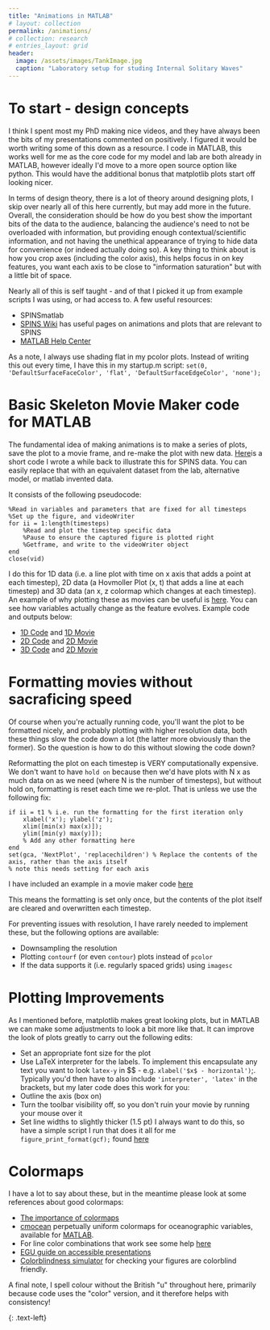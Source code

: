 ```yaml
---
title: "Animations in MATLAB"
# layout: collection
permalink: /animations/
# collection: research
# entries_layout: grid
header:
  image: /assets/images/TankImage.jpg
  caption: "Laboratory setup for studing Internal Solitary Waves"
---
```


# To start - design concepts
I think I spent most my PhD making nice videos, and they have always been the bits of my presentations commented on positively. I figured it would be worth writing some of this down as a resource. I code in MATLAB, this works well for me as the core code for my model and lab are both already in MATLAB, however ideally I'd move to a more open source option like python. This would have the additional bonus that matplotlib plots start off looking nicer. 

In terms of design theory, there is a lot of theory around designing plots, I skip over nearly all of this here currently, but may add more in the future. Overall, the consideration should be how do you best show the important bits of the data to the audience, balancing the audience's need to not be overloaded with information, but providing enough contextual/scientific information, and not having the unethical appearance of trying to hide data for convenience (or indeed actually doing so). A key thing to think about is how you crop axes (including the color axis), this helps focus in on key features, you want each axis to be close to "information saturation" but with a little bit of space. 

Nearly all of this is self taught - and of that I picked it up from example scripts I was using, or had access to. A few useful resources:
-	SPINSmatlab
-	[SPINS Wiki](https://wiki.math.uwaterloo.ca/fluidswiki/index.php?title=Special:AllPages) has useful pages on animations and plots that are relevant to SPINS
-	[MATLAB Help Center](https://uk.mathworks.com/help/matlab/animation-1.html)

As a note, I always use shading flat in my pcolor plots. Instead of writing this out every time, I have this in my startup.m script:
`set(0, 'DefaultSurfaceFaceColor', 'flat', 'DefaultSurfaceEdgeColor', 'none');`


# Basic Skeleton Movie Maker code for MATLAB

The fundamental idea of making animations is to make a series of plots, save the plot to a movie frame, and re-make the plot with new data. [Here](/assets/code/skeleton_movie.m)is a short code I wrote a while back to illustrate this for SPINS data. You can easily replace that with an equivalent dataset from the lab, alternative model, or matlab invented data.

It consists of the following pseudocode:
```
%Read in variables and parameters that are fixed for all timesteps
%Set up the figure, and videoWriter 
for ii = 1:length(timesteps)
	%Read and plot the timestep specific data
	%Pause to ensure the captured figure is plotted right
	%Getframe, and write to the videoWriter object
end
close(vid) 
```

I do this for 1D data (i.e. a line plot with time on x axis that adds a point at each timestep), 2D data (a Hovmoller Plot (x, t) that adds a line at each timestep) and 3D data (an x, z colormap which changes at each timestep). An example of why plotting these as movies can be useful is [here](/assets/images/example_movie.mp4). You can see how variables actually change as the feature evolves. Example code and outputs below:
- [1D Code](/assets/code/movie_1d.m) and [1D Movie](/assets/images/movie_1d.mp4)
- [2D Code](/assets/code/movie_2d.m) and [2D Movie](/assets/images/movie_2d.mp4)
- [3D Code](/assets/code/movie_3d.m) and [2D Movie](/assets/images/movie_3d.mp4)

# Formatting movies without sacraficing speed
Of course when you're actually running code, you'll want the plot to be formatted nicely, and probably plotting with higher resolution data, both these things slow the code down a lot (the latter more obviously than the former). So the question is how to do this without slowing the code down?

Reformatting the plot on each timestep is VERY computationally expensive. We don't want to have `hold on` because then we'd have plots with N x as much data on as we need (where N is the number of timesteps), but without hold on, formatting is reset each time we re-plot. That is unless we use the following fix:
```
if ii = t1 % i.e. run the formatting for the first iteration only
	xlabel('x'); ylabel('z');
	xlim([min(x) max(x)]);
	ylim([min(y) max(y)]);
	% Add any other formatting here
end
set(gca, 'NextPlot', 'replacechildren') % Replace the contents of the axis, rather than the axis itself
% note this needs setting for each axis
```
I have included an example in a movie maker code [here](/assets/code/movie_fastformat.m)

This means the formatting is set only once, but the contents of the plot itself are cleared and overwritten each timestep. 

For preventing issues with resolution, I have rarely needed to implement these, but the following options are available:
- Downsampling the resolution
- Plotting `contourf` (or even `contour`) plots instead of `pcolor`
- If the data supports it (i.e. regularly spaced grids) using `imagesc`

# Plotting Improvements
As I mentioned before, matplotlib makes great looking plots, but in MATLAB we can make some adjustments to look a bit more like that. It can improve the look of plots greatly to carry out the following edits:
-	Set an appropriate font size for the plot
-	Use LaTeX interpreter for the labels. To implement this encapsulate any text you want to look `latex-y` in $$ - e.g. `xlabel('$x$ - horizontal')`;. Typically you'd then have to also include `'interpreter', 'latex'` in the brackets, but my later code does this work for you:
-	Outline the axis (box on)
-	Turn the toolbar visibility off, so you don't ruin your movie by running your mouse over it
-	Set line widths to slightly thicker (1.5 pt)
I always want to do this, so have a simple script I run that does it all for me
`figure_print_format(gcf);`
found [here](/assets/code/figure_print_format.m)


# Colormaps
I have a lot to say about these, but in the meantime please look at some references about good colormaps:
- [The importance of colormaps](https://ieeexplore.ieee.org/document/9167329)
- [cmocean](https://matplotlib.org/cmocean/) perpetually uniform colormaps for oceanographic variables, available for [MATLAB](https://www.mathworks.com/matlabcentral/fileexchange/57773-cmocean-perceptually-uniform-colormaps).
- For line color combinations that work see some help [here](https://colorbrewer2.org/#type=sequential&scheme=BuGn&n=3)
- [EGU guide on accessible presentations](https://blogs.egu.eu/geolog/2024/03/27/how-to-make-your-egu24-presentation-accessible/)
- [Colorblindness simulator](https://www.color-blindness.com/coblis-color-blindness-simulator/) for checking your figures are colorblind friendly. 

A final note, I spell colour without the British "u" throughout here, primarily because code uses the "color" version, and it therefore helps with consistency!


{: .text-left}

